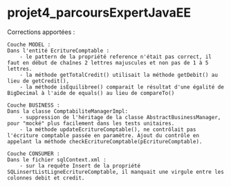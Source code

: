 # projet4_parcoursExpertJavaEE

Corrections apportées :

	Couche MODEL :
	Dans l'entité EcritureComptable :
		- le pattern de la propriété reference n'était pas correct, il faut en début de chaînes 2 lettres majuscules et non pas de 1 à 5 lettres.
		- la méthode getTotalCredit() utilisait la méthode getDebit() au lieu de getCredit(),
		- la méthode isEquilibree() comparait le résultat d'une égalité de BigDecimal à l'aide de equals() au lieu de compareTo()

	Couche BUSINESS :
	Dans la classe ComptabiliteManagerImpl:
		- suppression de l'héritage de la classe AbstractBusinessManager, pour "mocké" plus facilement dans les tests unitaires.
		- la méthode updateEcritureComptable(), ne contrôlait pas l'écriture comptable passée en paramètre. Ajout du contrôle en appelant la méthode checkEcritureComptable(pEcritureComptable).
		
	Couche CONSUMER :
	Dans le fichier sqlContext.xml :
		- sur la requête Insert de la propriété SQLinsertListLigneEcritureComptable, il manquait une virgule entre les colonnes debit et credit.
